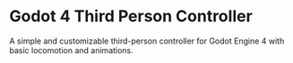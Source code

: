 ﻿# Godot 4 Third Person Controller

A simple and customizable third-person controller for Godot Engine 4 with basic locomotion and animations.
